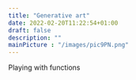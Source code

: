 ```yaml
---
title: "Generative art"
date: 2022-02-20T11:22:54+01:00
draft: false
description: ""
mainPicture : "/images/pic9PN.png"
---
```



Playing with functions
